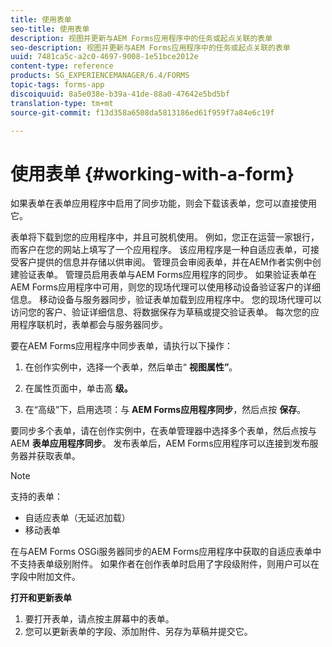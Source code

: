 ```yaml
---
title: 使用表单
seo-title: 使用表单
description: 视图并更新与AEM Forms应用程序中的任务或起点关联的表单
seo-description: 视图并更新与AEM Forms应用程序中的任务或起点关联的表单
uuid: 7481ca5c-a2c0-4697-9008-1e51bce2012e
content-type: reference
products: SG_EXPERIENCEMANAGER/6.4/FORMS
topic-tags: forms-app
discoiquuid: 8a5e038e-b39a-41de-88a0-47642e5bd5bf
translation-type: tm+mt
source-git-commit: f13d358a6508da5813186ed61f959f7a84e6c19f

---
```



# 使用表单 {#working-with-a-form}

如果表单在表单应用程序中启用了同步功能，则会下载该表单，您可以直接使用它。

表单将下载到您的应用程序中，并且可脱机使用。 例如，您正在运营一家银行，而客户在您的网站上填写了一个应用程序。 该应用程序是一种自适应表单，可接受客户提供的信息并存储以供审阅。 管理员会审阅表单，并在AEM作者实例中创建验证表单。 管理员启用表单与AEM Forms应用程序的同步。 如果验证表单在AEM Forms应用程序中可用，则您的现场代理可以使用移动设备验证客户的详细信息。 移动设备与服务器同步，验证表单加载到应用程序中。 您的现场代理可以访问您的客户、验证详细信息、将数据保存为草稿或提交验证表单。 每次您的应用程序联机时，表单都会与服务器同步。

要在AEM Forms应用程序中同步表单，请执行以下操作：

1. 在创作实例中，选择一个表单，然后单击“ **视图属性”**。

1. 在属性页面中，单击高 **级。**
1. 在“高级”下，启用选项：与 **AEM Forms应用程序同步**，然后点按 **保存**。

要同步多个表单，请在创作实例中，在表单管理器中选择多个表单，然后点按与AEM **表单应用程序同步**。 发布表单后，AEM Forms应用程序可以连接到发布服务器并获取表单。

>[!NOTE]
>
>支持的表单：
>
>* 自适应表单（无延迟加载）
>* 移动表单
>
>
在与AEM Forms OSGi服务器同步的AEM Forms应用程序中获取的自适应表单中不支持表单级别附件。 如果作者在创作表单时启用了字段级附件，则用户可以在字段中附加文件。

**打开和更新表单**

1. 要打开表单，请点按主屏幕中的表单。
1. 您可以更新表单的字段、添加附件、另存为草稿并提交它。
